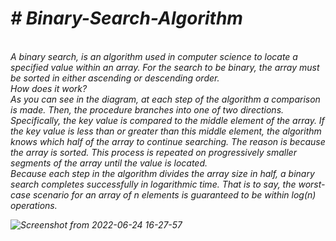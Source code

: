 <h1><i># Binary-Search-Algorithm</h1><br />
A binary search, is an algorithm used in computer science to locate a specified value within an array. For the search to be binary, the array must be sorted in either ascending or descending order.<br />
How does it work?<br />
As you can see in the diagram, at each step of the algorithm a comparison is made. Then, the procedure branches into one of two directions. Specifically, the key value is compared to the middle element of the array. If the key value is less than or greater than this middle element, the algorithm knows which half of the array to continue searching. The reason is because the array is sorted. This process is repeated on progressively smaller segments of the array until the value is located.<br />
Because each step in the algorithm divides the array size in half, a binary search completes successfully in logarithmic time. That is to say, the worst-case scenario for an array of n elements is guaranteed to be within log(n) operations.

![Screenshot from 2022-06-24 16-27-57](https://user-images.githubusercontent.com/104670251/175536120-3f71121a-a31e-4357-803c-f9123445ed5d.png)</i><br />

